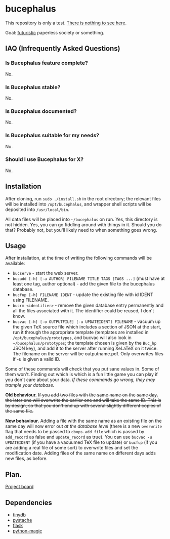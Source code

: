# bucephalus

This repository is only a test. [There is nothing to see here](https://www.youtube.com/watch?v=V2MIvUx9uiQ).

Goal: [futuristic](https://abstrusegoose.com/440) paperless society or something.

## IAQ (Infrequently Asked Questions)
### Is Bucephalus feature complete?
No.

### Is Bucephalus stable?
No.

### Is Bucephalus documented?
No.

### Is Bucephalus suitable for my needs?
No.

### Should I use Bucephalus for X?
No.

## Installation
After cloning, run `sudo ./install.sh` in the root directory; the relevant files will be
installed into `/opt/bucephalus`, and wrapper shell scripts will be deposited into `/usr/local/bin`.

All data files will be placed into `~/bucephalus` on run. Yes, this directory is not hidden. Yes,
you can go fiddling around with things in it. Should you do that? Probably not, but you'll likely
need to when something goes wrong.

## Usage
After installation, at the time of writing the following commands will be available:

* `bucserve` - start the web server.
* `bucadd [-h] [-a AUTHOR] FILENAME TITLE TAGS [TAGS ...]` (must have at least one tag, author optional) - add the given file to the bucephalus database.
* `bucfup [-h] FILENAME IDENT` - update the existing file with id IDENT using FILENAME.
* `bucrm <identifier>` - remove the given database entry permanently and all the files associated with it. The identifier could be reused, I don't know.
* `bucvac [-h] [-o OUTPUTFILE] [-u UPDATEIDENT] FILENAME` - vacuum up the given TeX source file which includes a section of JSON at the start, run it through the appropriate template (templates are installed in `/opt/bucephalus/prototypes`, and bucvac will also look in `~/bucephalus/prototypes`; the template chosen is given by the `Buc_hp` JSON key), and add it to the server after running XeLaTeX on it twice. The filename on the server will be outputname.pdf. Only overwrites files if -u is given a valid ID.

Some of these commands will check that you put sane values in. Some of them won't. Finding out which is which is a fun little game
you can play if you don't care about your data. *If these commands go wrong, they may trample your database.*

**Old behaviour.** ~~If you add two files with the same name on the same day, the later one will overwrite the earlier one and will take the same ID. This is
by design, so that you don't end up with several slightly different copies of the same file.~~

**New behaviour.** Adding a file with the same name as an existing file on the same day will now error out *at the database level* (there is a new `overwrite` flag
that needs to be passed to `dbops.add_file` which is passed by `add_record` as false and `update_record` as true). You can use `bucvac -u UPDATEIDENT` (if you
have a vacuumed TeX file to update) or `bucfup` (if you are adding a real file of some sort) to overwrite files and set the modification date. Adding files of
the same name on different days adds new files, as before.

## Plan.
[Project board](https://github.com/aelzenaar/bucephalus/projects/1)

## Dependencies
* [tinydb](https://pypi.org/project/tinydb/)
* [pystache](https://github.com/defunkt/pystache)
* [flask](http://flask.pocoo.org/)
* [python-magic](https://github.com/ahupp/python-magic)
